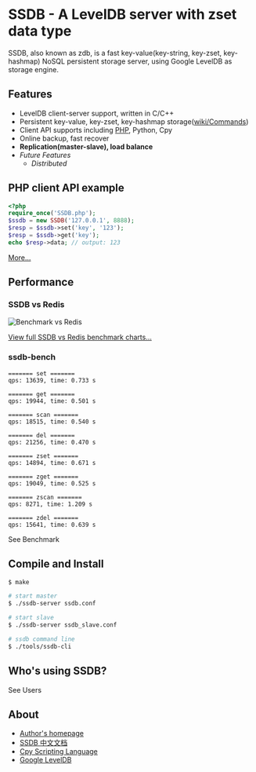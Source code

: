 # SSDB - A LevelDB server with zset data type

SSDB, also known as zdb, is a fast key-value(key-string, key-zset, key-hashmap) NoSQL persistent storage server, using Google LevelDB as storage engine. 

## Features

* LevelDB client-server support, written in C/C++
* Persistent key-value, key-zset, key-hashmap storage([wiki/Commands](Commands))
* Client API supports including [PHP](https://github.com/ideawu/ssdb/wiki/Documentation_PHP_API), Python, Cpy
* Online backup, fast recover
* **Replication(master-slave), load balance**
* <i>Future Features</i>
  * <i>Distributed</i>

## PHP client API example

```php
<?php
require_once('SSDB.php');
$ssdb = new SSDB('127.0.0.1', 8888);
$resp = $ssdb->set('key', '123');
$resp = $ssdb->get('key');
echo $resp->data; // output: 123
```

[More...](https://github.com/ideawu/ssdb/wiki/Documentation_PHP_API)

## Performance

### SSDB vs Redis

![Benchmark vs Redis](http://www.ideawu.com/ssdb/ssdb-vs-redis.png)

[View full SSDB vs Redis benchmark charts...](http://www.ideawu.com/ssdb/)

### ssdb-bench

```
======= set =======
qps: 13639, time: 0.733 s

======= get =======
qps: 19944, time: 0.501 s

======= scan =======
qps: 18515, time: 0.540 s

======= del =======
qps: 21256, time: 0.470 s

======= zset =======
qps: 14894, time: 0.671 s

======= zget =======
qps: 19049, time: 0.525 s

======= zscan =======
qps: 8271, time: 1.209 s

======= zdel =======
qps: 15641, time: 0.639 s
```

See Benchmark 

## Compile and Install

```sh
$ make

# start master
$ ./ssdb-server ssdb.conf

# start slave
$ ./ssdb-server ssdb_slave.conf

# ssdb command line
$ ./tools/ssdb-cli
```

## Who's using SSDB?

See Users

## About

* [Author's homepage](http://www.ideawu.com/blog/)
* [SSDB 中文文档](http://www.ideawu.net/blog/category/ssdb)
* [Cpy Scripting Language](https://code.google.com/p/cpy-scripting-language/)
* [Google LevelDB](https://code.google.com/p/leveldb/)

